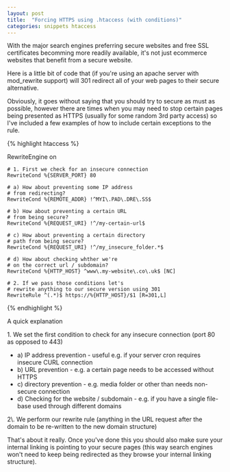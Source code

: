 ```yaml
---
layout: post
title:  "Forcing HTTPS using .htaccess (with conditions)"
categories: snippets htaccess
---
```


With the major search engines preferring secure websites and free SSL certificates becomming more readily available, it's not just ecommerce websites that benefit from a secure website.

Here is a little bit of code that (if you're using an apache server with mod_rewrite support) will 301 redirect all of your web pages to their secure alternative.

Obviously, it goes without saying that you should try to secure as must as possible, however there are times when you may need to stop certain pages being presented as HTTPS (usually for some random 3rd party access) so I've included a few examples of how to include certain exceptions to the rule.

{% highlight htaccess %}

<IfModule mod_rewrite.c>
	RewriteEngine on

	# 1. First we check for an insecure connection
	RewriteCond %{SERVER_PORT} 80

	# a) How about preventing some IP address
	# from redirecting?
	RewriteCond %{REMOTE_ADDR} !^MYI\.PAD\.DRE\.SS$

	# b) How about preventing a certain URL
	# from being secure?
	RewriteCond %{REQUEST_URI} !^/my-certain-url$

	# c) How about preventing a certain directory
	# path from being secure?
	RewriteCond %{REQUEST_URI} !^/my_insecure_folder.*$

	# d) How about checking whther we're
	# on the correct url / subdomain?
	RewriteCond %{HTTP_HOST} ^www\.my-website\.co\.uk$ [NC]

	# 2. If we pass those conditions let's
	# rewrite anything to our secure version using 301
	RewriteRule ^(.*)$ https://%{HTTP_HOST}/$1 [R=301,L]

</IfModule>

{% endhighlight %}

A quick explanation

1\. We set the first condition to check for any insecure connection (port 80 as opposed to 443)
<ul>
<li>a) IP address prevention - useful e.g. if your server cron requires insecure CURL connection</li>
<li>b) URL prevention - e.g. a certain page needs to be accessed without HTTPS</li>
<li>c) directory prevention - e.g. media folder or other than needs non-secure connection</li>
<li>d) Checking for the website / subdomain - e.g. if you have a single file-base used through different domains</li>
</ul>
2\. We perform our rewrite rule (anything in the URL request after the domain to be re-written to the new domain structure)

That's about it really. Once you've done this you should also make sure your internal linking is pointing to your secure pages (this way search engines won't need to keep being redirected as they browse your internal linking structure).